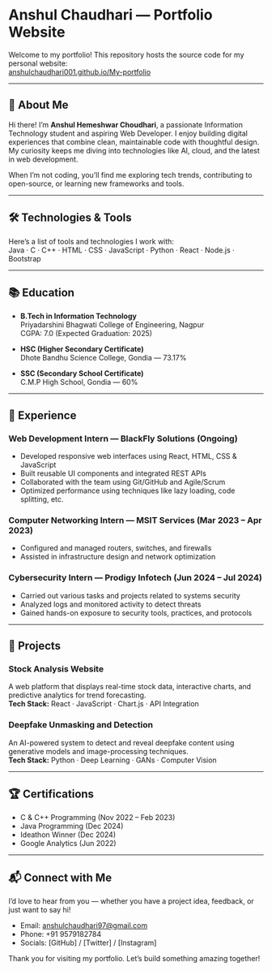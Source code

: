 # Anshul Chaudhari — Portfolio Website

Welcome to my portfolio! This repository hosts the source code for my personal website:  
[anshulchaudhari001.github.io/My-portfolio](https://anshulchaudhari001.github.io/My-portfolio/)

---

## 🚀 About Me

Hi there! I’m **Anshul Hemeshwar Choudhari**, a passionate Information Technology student and aspiring Web Developer. I enjoy building digital experiences that combine clean, maintainable code with thoughtful design. My curiosity keeps me diving into technologies like AI, cloud, and the latest in web development.  

When I’m not coding, you’ll find me exploring tech trends, contributing to open-source, or learning new frameworks and tools.

---

## 🛠️ Technologies & Tools

Here’s a list of tools and technologies I work with:  
Java · C · C++ · HTML · CSS · JavaScript · Python · React · Node.js · Bootstrap  

---

## 📚 Education

- **B.Tech in Information Technology**  
  Priyadarshini Bhagwati College of Engineering, Nagpur  
  CGPA: 7.0 (Expected Graduation: 2025)

- **HSC (Higher Secondary Certificate)**  
  Dhote Bandhu Science College, Gondia — 73.17%  

- **SSC (Secondary School Certificate)**  
  C.M.P High School, Gondia — 60%

---

## 💼 Experience

### Web Development Intern — BlackFly Solutions (Ongoing)  
- Developed responsive web interfaces using React, HTML, CSS & JavaScript  
- Built reusable UI components and integrated REST APIs  
- Collaborated with the team using Git/GitHub and Agile/Scrum  
- Optimized performance using techniques like lazy loading, code splitting, etc.

### Computer Networking Intern — MSIT Services (Mar 2023 – Apr 2023)  
- Configured and managed routers, switches, and firewalls  
- Assisted in infrastructure design and network optimization  

### Cybersecurity Intern — Prodigy Infotech (Jun 2024 – Jul 2024)  
- Carried out various tasks and projects related to systems security  
- Analyzed logs and monitored activity to detect threats  
- Gained hands-on exposure to security tools, practices, and protocols  

---

## 📂 Projects

### Stock Analysis Website  
A web platform that displays real-time stock data, interactive charts, and predictive analytics for trend forecasting.  
**Tech Stack:** React · JavaScript · Chart.js · API Integration

### Deepfake Unmasking and Detection  
An AI-powered system to detect and reveal deepfake content using generative models and image-processing techniques.  
**Tech Stack:** Python · Deep Learning · GANs · Computer Vision

---

## 🏆 Certifications

- C & C++ Programming (Nov 2022 – Feb 2023)  
- Java Programming (Dec 2024)  
- Ideathon Winner (Dec 2024)  
- Google Analytics (Jun 2022)

---

## 📬 Connect with Me

I’d love to hear from you — whether you have a project idea, feedback, or just want to say hi!

- Email: anshulchaudhari97@gmail.com  
- Phone: +91 9579182784  
- Socials: [GitHub] / [Twitter] / [Instagram]  

Thank you for visiting my portfolio. Let’s build something amazing together!  
